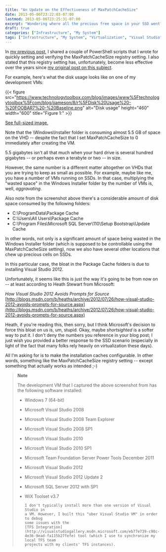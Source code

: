 ```yaml
---
title: "An Update on the Effectiveness of MaxPatchCacheSize"
date: 2013-05-06T23:22:03-07:00
lastmod: 2013-05-06T23:25:31-07:00
excerpt: "Wondering where all the precious free space in your SSD went? Well, here are a few possibilities."
draft: true
categories: ["Infrastructure", "My System"]
tags: ["Infrastructure", "My System", "Virtualization", "Visual Studio"]
---
```


In
[my previous post](/blog/jjameson/2013/05/07/powershell-scripts-for-managing-maxpatchcachesize), I shared a couple of PowerShell scripts that I wrote for
quickly setting and verifying the MaxPatchCacheSize registry setting. I also
stated that this registry setting has, unfortunately, become less effective
over the years since
[my original post on this subject](/blog/jjameson/2010/04/30/save-significant-disk-space-by-setting-maxpatchcachesize-to-0).

For example, here's what the disk usage looks like on one of my development
VMs:

{{< figure
src="https://www.technologytoolbox.com/blog/images/www%5Ftechnologytoolbox%5Fcom/blog/jjameson/8/r%5FDisk%20Usage%20-%20FOOBAR7%20-%20Baseline.png"
alt="Disk usage"
height="460"    width="600"
title="Figure 1:" >}}

[See full-sized image.](/blog/images/www_technologytoolbox_com/blog/jjameson/8/o_Disk%20Usage%20-%20FOOBAR7%20-%20Baseline.png)

Note that the \Windows\Installer folder is consuming almost 5.5 GB of space
on the VHD -- despite the fact that I set MaxPatchCacheSize to 0 immediately
after creating the VM.

5.5 gigabytes isn't all that much when your hard drive is several hundred
gigabytes -- or perhaps even a terabyte or two -- in size.

However, the same number is a different matter altogether on VHDs that you
are trying to keep as small as possible. For example, maybe like me, you have
a number of VMs running on SSDs. In that case, multiplying the "wasted space"
in the Windows Installer folder by the number of VMs is, well, *aggravating*.

Also note from the screenshot above there's a considerable amount of disk
space consumed by the following folders:

- C:\ProgramData\Package Cache
- C:\Users\All Users\Package Cache
- C:\Program Files\Microsoft SQL Server\110\Setup Bootstrap\Update
  Cache

In other words, not only is a significant amount of space being
wasted in the Windows Installer folder (which is supposed to be controllable
using the MaxPatchCacheSize setting), now we also have several other locations
that chew up precious cells on SSDs.

In this particular case, the bloat in the Package Cache folders is due to
installing Visual Studio 2012.

Unfortunately, it seems like this is just the way it's going to be from now
on -- at least according to Heath Stewart from Microsoft:

<cite>How Visual Studio 2012 Avoids Prompts for Source</cite>
[http://blogs.msdn.com/b/heaths/archive/2012/07/26/how-visual-studio-2012-avoids-prompts-for-source.aspx](http://blogs.msdn.com/b/heaths/archive/2012/07/26/how-visual-studio-2012-avoids-prompts-for-source.aspx)

Heath, if you're reading this, then sorry, but I think Microsoft's decision
to force this bloat on us is, um, stupid. Okay, maybe *shortsighted*
is a softer way to put it. I don't deny the numbers you reference in your blog
post; I just wish you provided a better response to the SSD scenario (especially
in light of the fact that many folks rely heavily on virtualization these days).

All I'm asking for is to make the installation caches configurable. In other
words, something like the MaxPatchCacheSize registry setting -- except something
that actually works as intended ;-)

> **Note**
>
> The development VM that I captured the above screenshot from has the
> following software installed:
>
> - Windows 7 (64-bit)
>
> - Microsoft Visual Studio 2008
>
> - Microsoft Visual Studio 2008 Team Explorer
>
> - Microsoft Visual Studio 2008 SP1
>
> - Microsoft Visual Studio 2010
>
> - Microsoft Visual Studio 2010 SP1
>
> - Microsoft Team Foundation Server Power Tools December 2011
>
> - Microsoft Visual Studio 2012
>
> - Microsoft Visual Studio 2012 Update 2
>
> - Microsoft SQL Server 2012 with SP1
>
> - WiX Toolset v3.7
>   
>       I don't typically install more than one version of Visual Studio in 
>       a VM. However, I built this "uber Visual Studio VM" in order to debug 
>       some issues with the
>       [TFS Integration](http://visualstudiogallery.msdn.microsoft.com/eb77e739-c98c-4e36-9ead-fa115b27fefe) tool (which I use to synchronize my local TFS team 
>       projects with my clients' TFS instances).

